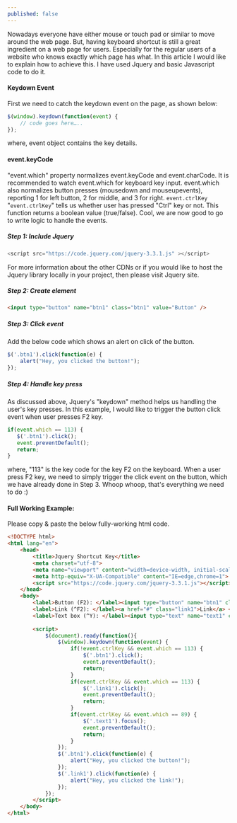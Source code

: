 ```yaml
---
published: false
---
```

Nowadays everyone have either mouse or touch pad or similar to move around the web page. But, having keyboard shortcut is still a great ingredient on a web page for users. Especially for the regular users of a website who knows exactly which page has what. In this article I would like to explain how to achieve this. I have used Jquery and  basic Javascript code to do it.

#### Keydown Event
First we need to catch the keydown event on the page, as shown below:
```javascript
$(window).keydown(function(event) {
    // code goes here…..
});
```
where, event object contains the key details.

#### event.keyCode
"event.which" property normalizes event.keyCode and event.charCode. It is recommended to watch event.which for keyboard key input. event.which also normalizes button presses (mousedown and mouseupevents), reporting 1 for left button, 2 for middle, and 3 for right.
`event.ctrlKey`
"`event.ctrlKey`" tells us whether user has pressed "Ctrl" key or not. This function returns a boolean value (true/false).
Cool, we are now good to go to write logic to handle the events.

##### Step 1: Include Jquery
```javascript
<script src="https://code.jquery.com/jquery-3.3.1.js" ></script>
```
For more information about the other CDNs or if you would like to host the Jquery library locally in your project, then please visit Jquery site.
##### Step 2: Create element
```html
<input type="button" name="btn1" class="btn1" value="Button" />
```
##### Step 3: Click event
Add the below code which shows an alert on click of the button.
```javascript
$('.btn1').click(function(e) {
    alert("Hey, you clicked the button!");
});
```
##### Step 4: Handle key press
As discussed above, Jquery's "keydown" method helps us handling the user's key presses. In this example, I would like to trigger the button click event when user presses F2 key.
```javascript
if(event.which == 113) { 
   $('.btn1').click();
   event.preventDefault();
   return;
}
```
where, "113" is the key code for the key F2 on the keyboard. When a user press F2 key, we need to simply trigger the click event on the button, which we have already done in Step 3.
Whoop whoop, that's everything we need to do :)
#### Full Working Example:
Please copy & paste the below fully-working html code.
```html
<!DOCTYPE html>
<html lang="en">
    <head>
        <title>Jquery Shortcut Key</title>
        <meta charset="utf-8">
        <meta name="viewport" content="width=device-width, initial-scale=1.0">
        <meta http-equiv="X-UA-Compatible" content="IE=edge,chrome=1">
        <script src="https://code.jquery.com/jquery-3.3.1.js"></script>
    </head>
    <body>
        <label>Button (F2): </label><input type="button" name="btn1" class="btn1" value="Button" /> <br />
        <label>Link (^F2): </label><a href="#" class="link1">Link</a> <br />
        <label>Text box (^Y): </label><input type="text" name="text1" class="text1" placeholder="some value" /> <br />
        
        <script>
            $(document).ready(function(){
                $(window).keydown(function(event) {
                    if(!event.ctrlKey && event.which == 113) { 
                        $('.btn1').click();
                        event.preventDefault();
                        return;
                    }
                    if(event.ctrlKey && event.which == 113) {
                        $('.link1').click();
                        event.preventDefault();
                        return;
                    }
                    if(event.ctrlKey && event.which == 89) {
                        $('.text1').focus();
                        event.preventDefault();
                        return;
                    }
                });
                $('.btn1').click(function(e) {
                    alert("Hey, you clicked the button!");
                });
                $('.link1').click(function(e) {
                    alert("Hey, you clicked the link!");
                });
            });
        </script>
    </body>
</html>
```